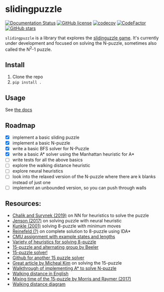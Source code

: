 # slidingpuzzle

[![Documentation Status](https://readthedocs.org/projects/slidingpuzzle/badge/?version=latest)](http://slidingpuzzle.readthedocs.io/?badge=latest)
[![GitHub license](https://img.shields.io/github/license/jmbhughes/slidingpuzzle)](https://github.com/jmbhughes/slidingpuzzle/blob/main/LICENSE.md)
[![codecov](https://codecov.io/gh/jmbhughes/slidingpuzzle/branch/main/graph/badge.svg?token=YZB2ZJ4DIN)](https://codecov.io/gh/jmbhughes/slidingpuzzle)
[![CodeFactor](https://www.codefactor.io/repository/github/jmbhughes/slidingpuzzle/badge)](https://www.codefactor.io/repository/github/jmbhughes/slidingpuzzle)
[![GitHub stars](https://img.shields.io/github/stars/jmbhughes/slidingpuzzle?style=social&label=Star&maxAge=2592000)](https://GitHub.com/jmbhughes/slidingpuzzle/stargazers/)

`slidingpuzzle` is a library that explores the [slidinguzzle game](https://en.wikipedia.org/wiki/Sliding_puzzle). 
It's currently under development and focused on solving the N-puzzle, sometimes also called the N<sup>2</sup>-1 puzzle. 

## Install
1. Clone the repo
2. `pip install .`

## Usage
See [the docs](https://slidingpuzzle.readthedocs.io/en/latest/usage.html)

## Roadmap 
- [x] implement a basic sliding puzzle
- [x] implement a basic N-puzzle
- [x] write a basic BFS solver for N-Puzzle
- [x] write a basic A* solver using the Manhattan heuristic for A*
- [ ] write tests for all the above basics
- [ ] explore the walking distance heuristic
- [ ] explore neural heuristics
- [ ] look into the relaxed version of the N-puzzle where there are k blanks instead of just one
- [ ] implement an unbounded version, so you can push through walls

## Resources:
- [Chalik and Surynek (2019)](http://surynek.net/publications/files/Cahlik-Surynek_Puzzle-ANN_IJCCI-2019.pdf)
on NN for heuristics to solve the puzzle
- [Jenson (2017)](https://medium.com/@prestonbjensen/solving-the-15-puzzle-e7e60a3d9782) 
on solving puzzle with neural heuristic 
- [Kunkle (2001)](http://web.mit.edu/6.034/wwwbob/EightPuzzle.pdf) solving 8-puzzle with minimum moves
- [Reinefeld (?)](http://citeseerx.ist.psu.edu/viewdoc/download;jsessionid=EE0F7590C155E5065026A36875175739?doi=10.1.1.40.9889&rep=rep1&type=pdf)
on complete solution to 8-puzzle using IDA*
- [CMU assignment with example states and lengths](https://www.andrew.cmu.edu/course/15-121/labs/HW-7%20Slide%20Puzzle/lab.html)
- [Variety of heuristics for solving 8-puzzle](https://cse.iitk.ac.in/users/cs365/2009/ppt/13jan_Aman.pdf)
- [15-puzzle and alternating group by Beeler](https://faculty.etsu.edu/beelerr/fifteen-supp.pdf)
- [15-puzzle solver!](http://kociemba.org/themen/fifteen/fifteensolver.html)
- [Github for another 15 puzzle solver](https://github.com/mwong510ca/15Puzzle_OptimalSolver)
- [Great article by Micheal Kim](https://michael.kim/blog/puzzle) on solving the 15-puzzle
- [Walkthrough of implementing A* to solve N-puzzle](https://algorithmsinsight.wordpress.com/graph-theory-2/a-star-in-general/implementing-a-star-to-solve-n-puzzle/)
- [Walking distance in English](https://web.archive.org/web/20141224035932/http://juropollo.xe0.ru:80/stp_wd_translation_en.htm)
- [Mixing time of the 15-puzzle by Morris and Raymer (2017)](https://projecteuclid.org/journals/electronic-journal-of-probability/volume-22/issue-none/Mixing-time-of-the-fifteen-puzzle/10.1214/16-EJP11.full)
- [Walking distance diagram](https://computerpuzzle.net/english/15puzzle/wd.gif)
